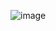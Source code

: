 ![image](https://user-images.githubusercontent.com/90615070/160456897-9b8e00a2-dc20-4bef-9d9b-e29ce8357427.png)
